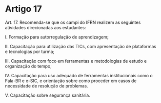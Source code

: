 # Artigo 17

Art. 17. Recomenda-se que os campi do IFRN realizem as seguintes atividades direcionadas aos estudantes:

I. Formação para autorregulação de aprendizagem;

II. Capacitação para utilização das TICs, com apresentação de plataformas e tecnologias por turma;

III. Capacitação com foco em ferramentas e metodologias de estudo e organização do tempo;

IV. Capacitação para uso adequado de ferramentas institucionais como o Fala-BR e e-SIC, e orientação sobre como
proceder em casos de necessidade de resolução de problemas.

V. Capacitação sobre segurança sanitária.

